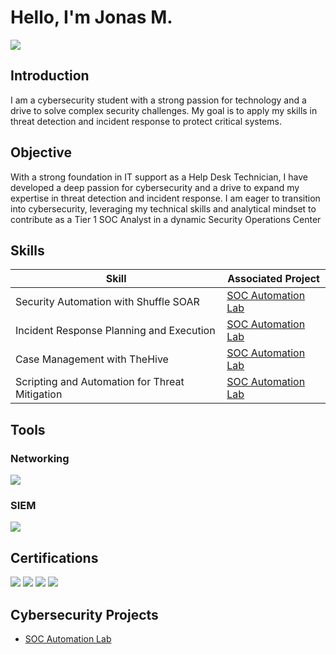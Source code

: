 # Hello, I'm Jonas M.
<a href="https://linkedin.com/in/jonasm2"><img src="https://img.shields.io/badge/-LinkedIn-0072b1?&style=for-the-badge&logo=linkedin&logoColor=white" /></a>

## Introduction

I am a cybersecurity student with a strong passion for technology and a drive to solve complex security challenges. My goal is to apply my skills in threat detection and incident response to protect critical systems.

## Objective
With a strong foundation in IT support as a Help Desk Technician, I have developed a deep passion for cybersecurity and a drive to expand my expertise in threat detection and incident response. I am eager to transition into cybersecurity, leveraging my technical skills and analytical mindset to contribute as a Tier 1 SOC Analyst in a dynamic Security Operations Center

## Skills

| Skill                                         | Associated Project         |
|-----------------------------------------------|----------------------------|
| Security Automation with Shuffle SOAR         | <a href =https://github.com/jmon828/SOC-Automation-Lab/tree/main>SOC Automation Lab</a>|
| Incident Response Planning and Execution      |<a href =https://github.com/jmon828/SOC-Automation-Lab/tree/main>SOC Automation Lab</a>|
| Case Management with TheHive                  |<a href =https://github.com/jmon828/SOC-Automation-Lab/tree/main>SOC Automation Lab</a>|
| Scripting and Automation for Threat Mitigation |<a href =https://github.com/jmon828/SOC-Automation-Lab/tree/main>SOC Automation Lab</a>|

## Tools
### Networking
<div>
    <img src="https://img.shields.io/badge/-Wireshark-1679A7?&style=for-the-badge&logo=Wireshark&logoColor=white" href="https://www.wireshark.org/" />
</div>

</div>

### SIEM
<div>
    <img src="https://img.shields.io/badge/-Wazuh-FFFFFF?&style=for-the-badge&logo=Wazuh&logoColor=white" />
</div>

## Certifications
<div>
<img src="https://img.shields.io/badge/-Security%2B-FF0000?&style=for-the-badge&logo=CompTIA&logoColor=white" />
<img src="https://img.shields.io/badge/-Network%2B-007ACC?&style=for-the-badge&logo=CompTIA&logoColor=white" />
<img src="https://img.shields.io/badge/-A%2B-4D4D4D?&style=for-the-badge&logo=CompTIA&logoColor=white" />
<img src="https://img.shields.io/badge/-ITILv4%20Foundations-652D90?style=for-the-badge&logoColor=white" />
</div>

## Cybersecurity Projects
- <a href =https://github.com/jmon828/SOC-Automation-Lab/tree/main>SOC Automation Lab</a>



